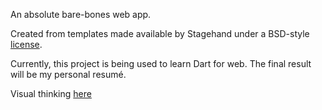 An absolute bare-bones web app.

Created from templates made available by Stagehand under a BSD-style
[license](https://github.com/dart-lang/stagehand/blob/master/LICENSE).

Currently, this project is being used to learn Dart for web. The final result will be my personal resumé.

Visual thinking [here](https://awwapp.com/b/ui2hvihml)
